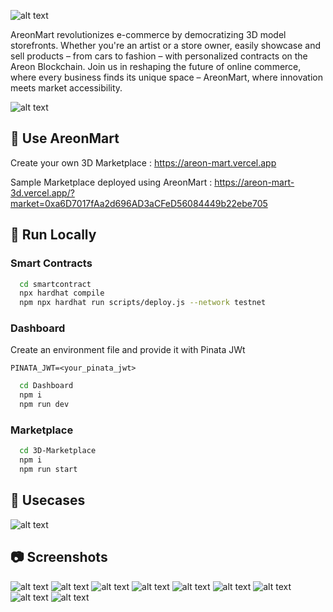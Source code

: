 ![alt text](images/banner.png)

AreonMart revolutionizes e-commerce by democratizing 3D model storefronts. Whether you're an artist or a store owner, easily showcase and sell products – from cars to fashion – with personalized contracts on the Areon Blockchain. Join us in reshaping the future of online commerce, where every business finds its unique space – AreonMart, where innovation meets market accessibility.

 ![alt text](images/cs.png)

## 🏪 Use AreonMart  

Create your own 3D Marketplace : https://areon-mart.vercel.app

Sample Marketplace deployed using AreonMart : https://areon-mart-3d.vercel.app/?market=0xa6D7017fAa2d696AD3aCFeD56084449b22ebe705

## 🚀 Run Locally

### Smart Contracts

```bash
  cd smartcontract
  npx hardhat compile
  npm npx hardhat run scripts/deploy.js --network testnet
```

### Dashboard

Create an environment file and provide it with Pinata JWt

```
PINATA_JWT=<your_pinata_jwt>
```

```bash
  cd Dashboard
  npm i
  npm run dev
```

### Marketplace

```bash
  cd 3D-Marketplace
  npm i
  npm run start
```

## 👾 Usecases

![alt text](images/ta.png)

## 📷 Screenshots

![alt text](images/ss1.png) ![alt text](images/ss2.png) ![alt text](images/ss3.png) ![alt text](images/ss4.png) ![alt text](images/ss5.png) ![alt text](images/ss6.png) ![alt text](images/ss7.png) ![alt text](images/ss8.png) ![alt text](images/ss9.png)